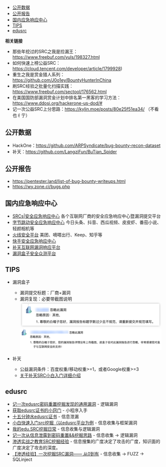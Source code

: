 - [公开数据](#公开数据)
- [公开报告](#公开报告)
- [国内应急响应中心](#国内应急响应中心)
- [TIPS](#tips)
- [edusrc](#edusrc)

**相关链接**

- 那些年挖过的SRC之我是捡漏王：https://www.freebuf.com/vuls/198327.html
- 如何快速上榜公益SRC：https://cloud.tencent.com/developer/article/1799928)
- 重生之我是赏金猎人系列：https://github.com/J0o1ey/BountyHunterInChina
- 刷SRC经验之批量化扫描实践：https://www.freebuf.com/sectool/176562.html
- 在美国国防部漏洞赏金计划中排名第一黑客的学习方法：https://www.ddosi.org/hackerone-us-dod/#
- 记一次公益SRC上分思路：https://kylin.moe/posts/80e25f51ea34/ （不看也彳亍）

## 公开数据

- HackOne：https://github.com/ARPSyndicate/bug-bounty-recon-dataset
- 补天：https://github.com/LangziFun/BuTian_Spider

## 公开报告

- https://pentester.land/list-of-bug-bounty-writeups.html
- https://wy.zone.ci/bugs.php

## 国内应急响应中心

- [SRCs|安全应急响应中心](http://0xsafe.org/index.html) 各个互联网厂商的安全应急响应中心暨漏洞提交平台
- [字节跳动安全应急响应中心](https://security.bytedance.com/) 今日头条、抖音、西瓜视频、皮皮虾、番茄小说、轻颜相机等
- [火线安全平台](https://www.huoxian.cn/project/list) 美团、嘀嗒出行、Keep、知乎等
- [快手安全应急响应中心](https://security.kuaishou.com/)
- [补天互联网漏洞响应平台](https://www.butian.net/)
- [漏洞盒子安全众测平台](https://www.vulbox.com/)

## TIPS

- 漏洞盒子

  - 漏洞提交标题：厂商+漏洞
  - 漏洞复现：必要带截图说明
    ![](../../@attachment/images/Security/Web安全/BugBounty_1661093530932.png)
    ![](../../@attachment/images/Security/Web安全/BugBounty_1661284525740.png)
- 补天

  - 公益漏洞条件：百度权重/移动权重>=1，或者Google权重>=3
  - [关于补天SRC小白入门详细介绍](https://blog.csdn.net/qq_37113223/article/details/111916474)

## edusrc

- [记一次edusrc密码重置挖掘发现的通用漏洞](https://blog.ainiyun.cn/websafe/100.html) - 逻辑漏洞
- [获取edusrc证书的小窍门](https://www.cxymm.net/article/qq_53101392/125126482) - 小程序入手
- [十五分钟水edusrc证书](https://www.cxymm.net/article/weixin_52961098/126302209) - 信息泄漏
- [小白快速入门src挖掘（以edusrc平台为例](https://forum.90sec.com/t/topic/2069) - 信息收集与框架漏洞
- [我的edu.SRC挖掘日常](http://www.hackdig.com/11/hack-186840.htm) - 信息收集与逻辑漏洞
- [记一次从信息泄露到密码重置&amp;&amp;挖掘思路](https://www.adminxe.com/596.html) - 信息收集 -> 逻辑漏洞
- [渗透实战之教育SRC挖掘经验](https://blog.csdn.net/m0_59991869/article/details/120723298) - 信息搜集的广度决定了攻击的广度，知识面的广度决定了攻击的深度。
- [【渗透经验】一次挖掘SRC漏洞—— 从0到有](https://mp.weixin.qq.com/s?src=11&timestamp=1662101638&ver=4019&signature=Dn5ORVztjNn7U93HiU8V3AcqUDo27twIiQ3EIb2uBXJ5Zl72QquuezacI-*U9khfasj396cv7*iKsrHSykMWsBSaeYYVZ4Jx*ARgQm7UsNPvIHffGdwEv0zLzYQk9p9o&new=1) - 信息收集 -> FUZZ -> SQLinject
